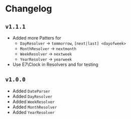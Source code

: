 # Changelog


## `v1.1.1`

* Added more Patters for
  * `DayResolver` -> `tommorrow`, `[next|last] <dayofweek>`
  * `MonthResolver` -> `nextmonth`
  * `WeekResolver` -> `nextweek`
  * `YearResolver` -> `yearweek`
* Use E7\Clock in Resolvers and for testing

## `v1.0.0`

* Added `DateParser`
* Added `DayResolver`
* Added `WeekResolver`
* Added `MonthResolver`
* Added `YearResolver`
